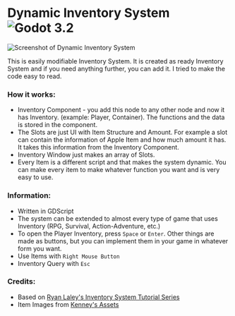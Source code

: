 # Dynamic Inventory System ![Godot 3.2](https://img.shields.io/badge/godot-v3.2-%23478cbf)
![Screenshot of Dynamic Inventory System](https://i.imgur.com/VTYxkpd.png)

This is easily modifiable Inventory System. It is created as ready Inventory System and if you need anything further, you can add it. I tried to make the code easy to read.

### How it works:
- Inventory Component - you add this node to any other node and now it has Inventory. (example: Player, Container). The functions and the data is stored in the component.
- The Slots are just UI with Item Structure and Amount. For example a slot can contain the information of Apple Item and how much amount it has. It takes this information from the Inventory Component.
- Inventory Window just makes an array of Slots.
- Every Item is a different script and that makes the system dynamic. You can make every item to make whatever function you want and is very easy to use.

### Information:
- Written in GDScript
- The system can be extended to almost every type of game that uses Inventory (RPG, Survival, Action-Adventure, etc.)
- To open the Player Inventory, press `Space` or `Enter`. Other things are made as buttons, but you can implement them in your game in whatever form you want.
- Use Items with `Right Mouse Button`
- Inventory Query with `Esc`

### Credits:
- Based on [Ryan Laley's Inventory System Tutorial Series](https://www.youtube.com/watch?v=yxqSkFNAzE0&list=PL4G2bSPE_8uktjEdP4ZuRq5r2o4JMdZfM)
- Item Images from [Kenney's Assets](https://www.kenney.nl/assets/voxel-pack)
